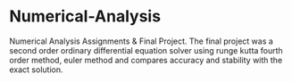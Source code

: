 # Numerical-Analysis
Numerical Analysis Assignments &amp; Final Project. The final project was a second order ordinary differential equation solver using runge kutta fourth order method, euler method and compares accuracy and stability with the exact solution.
